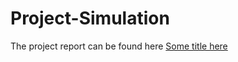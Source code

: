 # Project-Simulation
The project report can be found here [Some title here](Final_Year_Project_Final_Draft_Revision.pdf)
